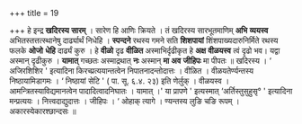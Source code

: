 +++
title = 19

+++
हे इन्द्र **खदिरस्य** **सारम्** । सारेण हि आणिः क्रियते । तं खदिरस्य सारभूतमाणिम् **अभि** **व्ययस्व** अभितस्तत्तत्स्थानेषु दार्ढ्यार्थं निधेहि । **स्पन्दने** रथस्य गमने सति **शिशपायां** शिंशपाख्यदारुनिर्मिते रथस्य फलके **ओजो** **धेहि** दार्ढ्यं कुरु । हे **वीळो** दृढ **वीळित** अस्माभिर्दृढीकृत हे **अक्ष** **वीळयस्व** त्वं दृढो भव। यद्वा अस्मान् दृढीकुरु । **यामात्** गच्छतः अस्माद्रथात् **नः** अस्मान् **मा** **अव** **जीहिपः** मा पीपतः ॥ खदिरस्य । ‘ अजिरशिशिर ' इत्यादिना किरच्प्रत्ययान्तत्वेन निपातनादन्तोदात्तः । वीळित । वीळयतेर्ण्यन्तस्य निष्ठायामिडागमः । ‘ निष्ठायां सेटि ' ( पा. सू. ६.४. २३) इति णेर्लुक् । वीळयस्व । आमन्त्रितस्याविद्यमानत्वेन पादादित्वादनिघातः । यामात् ।' या प्रापणे ' इत्यस्मात् ‘अर्तिस्तुसुहुसृ° ' इत्यादिना मन्प्रत्ययः । नित्त्वदाद्युदात्तः । जीहिपः । ‘ ओहाक् त्यागे । ण्यन्तस्य लुङि चङि रूपम् । अकारस्येकारश्छान्दसः ॥